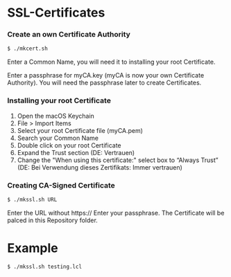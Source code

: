 # SSL-Certificates

### Create an own Certificate Authority

```bash
$ ./mkcert.sh
```
Enter a Common Name, you will need it to installing your root Certificate.

Enter a passphrase for myCA.key (myCA is now your own Certificate Authority). You will need the passphrase later to create Certificates.

### Installing your root Certificate

<ol>
<li>Open the macOS Keychain</li>
<li>File > Import Items</li>
<li>Select your root Certificate file (myCA.pem)</li>
<li>Search your Common Name</li>
<li>Double click on your root Certificate</li>
<li>Expand the Trust section (DE: Vertrauen)</li>
<li>Change the "When using this certificate:" select box to “Always Trust” (DE: Bei Verwendung dieses Zertifikats: Immer vertrauen)</li>
</ol>

### Creating CA-Signed Certificate

```bash
$ ./mkssl.sh URL
```
Enter the URL without https://
Enter your passphrase.
The Certificate will be palced in this Repository folder.

# Example

```bash
$ ./mkssl.sh testing.lcl
```
